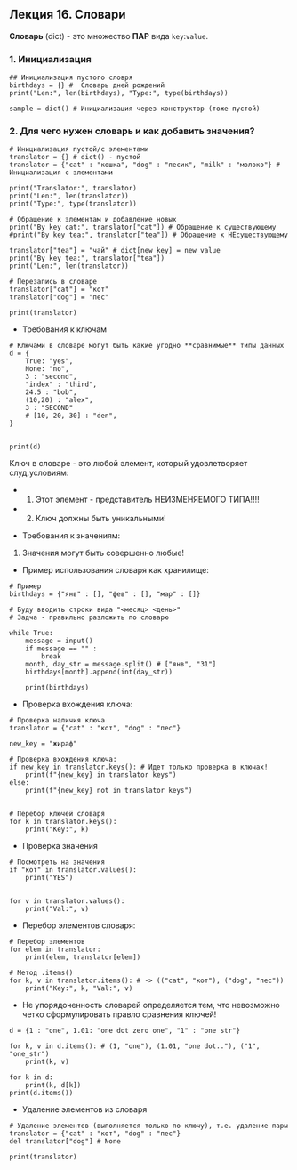 ## Лекция 16. Словари

**Словарь** (dict) - это множество **ПАР** вида `key`:`value`.

### 1. Инициализация
```
## Инициализация пустого словря
birthdays = {} #  Словарь дней рождений
print("Len:", len(birthdays), "Type:", type(birthdays))

sample = dict() # Инициализация через конструктор (тоже пустой)
```

### 2. Для чего нужен словарь и как добавить значения?
```
# Инициализация пустой/с элементами
translator = {} # dict() - пустой
translator = {"cat" : "кошка", "dog" : "песик", "milk" : "молоко"} # Инициализация с элементами

print("Translator:", translator)
print("Len:", len(translator))
print("Type:", type(translator))

# Обращение к элементам и добавление новых
print("By key cat:", translator["cat"]) # Обращение к существующему
#print("By key tea:", translator["tea"]) # Обращение к НЕсуществующему

translator["tea"] = "чай" # dict[new_key] = new_value
print("By key tea:", translator["tea"])
print("Len:", len(translator))

# Перезапись в словаре
translator["cat"] = "кот"
translator["dog"] = "пес"

print(translator)
```
* Требования к ключам
```
# Ключами в словаре могут быть какие угодно **сравнимые** типы данных
d = {
    True: "yes",
    None: "no",
    3 : "second",
    "index" : "third",
    24.5 : "bob",
    (10,20) : "alex",
    3 : "SECOND"
    # [10, 20, 30] : "den",
}


print(d)
```
Ключ в словаре - это любой элемент, который удовлетворяет слуд.условиям:
* 1) Этот элемент - представитель НЕИЗМЕНЯЕМОГО ТИПА!!!!
* 2) Ключ должны быть уникальными!

* Требования к значениям:
1) Значения могут быть совершенно любые!


* Пример использования словаря как хранилище:
```
# Пример
birthdays = {"янв" : [], "фев" : [], "мар" : []}

# Буду вводить строки вида "<месяц> <день>"
# Задча - правильно разложить по словарю

while True:
    message = input()
    if message == "" :
        break
    month, day_str = message.split() # ["янв", "31"]
    birthdays[month].append(int(day_str))

    print(birthdays)
```

* Проверка вхождения ключа:
```
# Проверка наличия ключа
translator = {"cat" : "кот", "dog" : "пес"}

new_key = "жираф"

# Проверка вхождения ключа:
if new_key in translator.keys(): # Идет только проверка в ключах!
    print(f"{new_key} in translator keys")
else:
    print(f"{new_key} not in translator keys")


# Перебор ключей словаря
for k in translator.keys():
    print("Key:", k)
```

* Проверка значения
```
# Посмотреть на значения
if "кот" in translator.values():
    print("YES")


for v in translator.values():
    print("Val:", v)
```

* Перебор элементов словаря:
```
# Перебор элементов
for elem in translator:
    print(elem, translator[elem])

# Метод .items()
for k, v in translator.items(): # -> (("cat", "кот"), ("dog", "пес"))
    print("Key:", k, "Val:", v)
```

* Не упорядоченность словарей определяется тем, что невозможно четко сформулировать правло сравнения ключей!
```
d = {1 : "one", 1.01: "one dot zero one", "1" : "one str"}

for k, v in d.items(): # (1, "one"), (1.01, "one dot.."), ("1", "one_str")
    print(k, v)

for k in d:
    print(k, d[k])
print(d.items())
```

* Удаление элементов из словаря
```
# Удаление элементов (выполняется только по ключу), т.е. удаление пары
translator = {"cat" : "кот", "dog" : "пес"}
del translator["dog"] # None

print(translator)
```